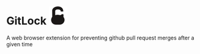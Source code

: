 # GitLock ![image](gitlock/icons/gitlock-48.png)
A web browser extension for preventing github pull request merges after a given time

